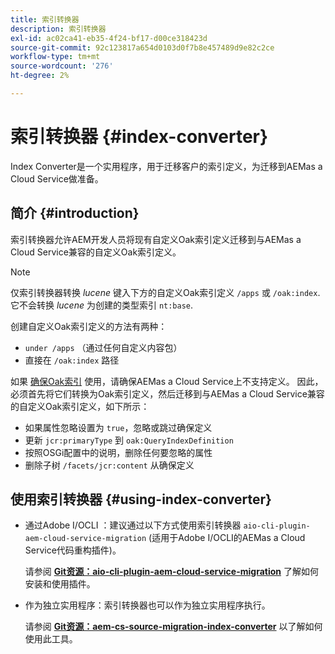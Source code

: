 ```yaml
---
title: 索引转换器
description: 索引转换器
exl-id: ac02ca41-eb35-4f24-bf17-d00ce318423d
source-git-commit: 92c123817a654d0103d0f7b8e457489d9e82c2ce
workflow-type: tm+mt
source-wordcount: '276'
ht-degree: 2%

---
```


# 索引转换器 {#index-converter}

Index Converter是一个实用程序，用于迁移客户的索引定义，为迁移到AEMas a Cloud Service做准备。

## 简介 {#introduction}

索引转换器允许AEM开发人员将现有自定义Oak索引定义迁移到与AEMas a Cloud Service兼容的自定义Oak索引定义。

>[!NOTE]
>仅索引转换器转换 *lucene* 键入下方的自定义Oak索引定义 `/apps` 或 `/oak:index`. 它不会转换 *lucene* 为创建的类型索引 `nt:base`.

创建自定义Oak索引定义的方法有两种：

* `under /apps` （通过任何自定义内容包）
* 直接在 `/oak:index` 路径

如果 [确保Oak索引](https://adobe-consulting-services.github.io/acs-aem-commons/features/ensure-oak-index/index.html) 使用，请确保AEMas a Cloud Service上不支持定义。 因此，必须首先将它们转换为Oak索引定义，然后迁移到与AEMas a Cloud Service兼容的自定义Oak索引定义，如下所示：

* 如果属性忽略设置为 `true`，忽略或跳过确保定义
* 更新 `jcr:primaryType` 到 `oak:QueryIndexDefinition`
* 按照OSGi配置中的说明，删除任何要忽略的属性
* 删除子树 `/facets/jcr:content` 从确保定义

## 使用索引转换器 {#using-index-converter}

* 通过Adobe I/OCLI ：建议通过以下方式使用索引转换器 `aio-cli-plugin-aem-cloud-service-migration` (适用于Adobe I/OCLI的AEMas a Cloud Service代码重构插件)。

  请参阅 **[Git资源：aio-cli-plugin-aem-cloud-service-migration](https://github.com/adobe/aio-cli-plugin-aem-cloud-service-migration#introduction)** 了解如何安装和使用插件。

* 作为独立实用程序：索引转换器也可以作为独立实用程序执行。

  请参阅 **[Git资源：aem-cs-source-migration-index-converter](https://github.com/adobe/aem-cloud-service-source-migration/tree/master/packages/index-converter)** 以了解如何使用此工具。
